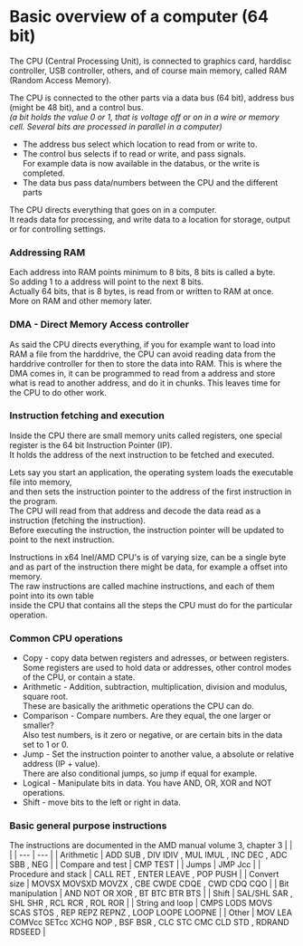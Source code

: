 # Basic overview of a computer (64 bit)
The CPU (Central Processing Unit), is connected to graphics card, harddisc controller, USB controller, others, and of course main memory, called RAM (Random Access Memory). <br>

The CPU is connected to the other parts via a data bus (64 bit), address bus (might be 48 bit), and a control bus. <br>
*(a bit holds the value 0 or 1, that is voltage off or on in a wire or memory cell. Several bits are processed in parallel in a computer)*

- The address bus select which location to read from or write to. <br>
- The control bus selects if to read or write, and pass signals. <br>
For example data is now available in the databus, or the write is completed. <br>
- The data bus pass data/numbers between the CPU and the different parts

The CPU directs everything that goes on in a computer. <br>
It reads data for processing, and write data to a location for storage, output or for controlling settings. <br>

### Addressing RAM
Each address into RAM points minimum to 8 bits, 8 bits is called a byte. <br>
So adding 1 to a address will point to the next 8 bits. <br>
Actually 64 bits, that is 8 bytes, is read from or written to RAM at once. <br>
More on RAM and other memory later.

### DMA - Direct Memory Access controller
As said the CPU directs everything, if you for example want to load into RAM a file from the harddrive, the CPU can avoid reading data from the harddrive controller for then to store the data into RAM.
This is where the DMA comes in, it can be programmed to read from a address and store what is read to another address, and do it in chunks. This leaves time for the CPU to do other work. <br>

### Instruction fetching and execution
Inside the CPU there are small memory units called registers, one special register is the 64 bit Instruction Pointer (IP). <br>
It holds the address of the next instruction to be fetched and executed. <br>

Lets say you start an application, the operating system loads the executable file into memory, <br>
and then sets the instruction pointer to the address of the first instruction in the program. <br>
The CPU will read from that address and decode the data read as a instruction (fetching the instruction). <br>
Before executing the instruction, the instruction pointer will be updated to point to the next instruction. <br>

Instructions in x64 Inel/AMD CPU's is of varying size, can be a single byte <br>
and as part of the instruction there might be data, for example a offset into memory. <br>
The raw instructions are called machine instructions, and each of them point into its own table <br>
inside the CPU that contains all the steps the CPU must do for the particular operation.

### Common CPU operations
- Copy - copy data betwen registers and adresses, or between registers. <br>Some registers are used to hold data or addresses, other control modes of the CPU, or contain a state.
- Arithmetic - Addition, subtraction, multiplication, division and modulus, square root. <br> These are basically the arithmetic operations the CPU can do.
- Comparison - Compare numbers. Are they equal, the one larger or smaller? <br> Also test numbers, is it zero or negative, or are certain bits in the data set to 1 or 0.
- Jump - Set the instruction pointer to another value, a absolute or relative address (IP + value). <br> There are also conditional jumps, so jump if equal for example.
- Logical - Manipulate bits in data. You have AND, OR, XOR and NOT operations.
- Shift - move bits to the left or right in data.

### Basic general purpose instructions
The instructions are documented in the AMD manual volume 3, chapter 3
| | |
| --- | --- |
| Arithmetic | ADD SUB , DIV IDIV , MUL IMUL , INC DEC , ADC SBB , NEG |
| Compare and test | CMP TEST |
| Jumps | JMP Jcc |
| Procedure and stack | CALL RET , ENTER LEAVE , POP PUSH |
| Convert size | MOVSX MOVSXD MOVZX , CBE CWDE CDQE , CWD CDQ CQO |
| Bit manipulation | AND NOT OR XOR , BT BTC BTR BTS |
| Shift	| SAL/SHL SAR , SHL SHR , RCL RCR , ROL ROR |
| String and loop | CMPS LODS MOVS SCAS STOS , REP REPZ REPNZ , LOOP LOOPE LOOPNE |
| Other	| MOV  LEA  COMVcc  SETcc  XCHG  NOP , BSF  BSR , CLC  STC  CMC  CLD  STD , RDRAND  RDSEED |


